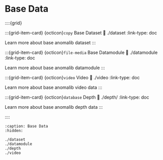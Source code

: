 # Base Data

::::{grid}

:::{grid-item-card} {octicon}`copy` Base Dataset
:link: ./dataset
:link-type: doc

Learn more about base anomalib dataset
:::

:::{grid-item-card} {octicon}`file-media` Base Datamodule
:link: ./datamodule
:link-type: doc

Learn more about base anomalib datamodule
:::

:::{grid-item-card} {octicon}`video` Video
:link: ./video
:link-type: doc

Learn more about base anomalib video data
:::

:::{grid-item-card} {octicon}`database` Depth
:link: ./depth/
:link-type: doc

Learn more about base anomalib depth data
:::

::::

```{toctree}
:caption: Base Data
:hidden:

./dataset
./datamodule
./depth
./video
```
